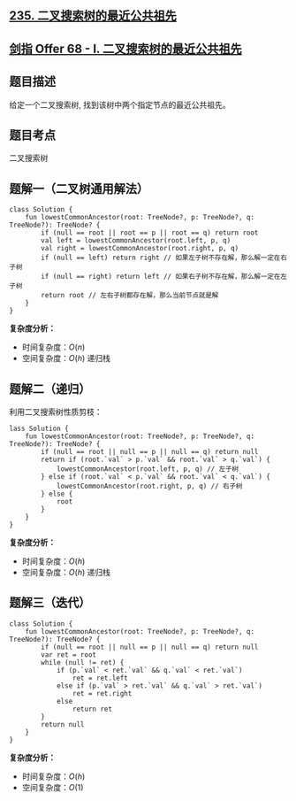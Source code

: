 ## [235. 二叉搜索树的最近公共祖先](https://leetcode.cn/problems/lowest-common-ancestor-of-a-binary-search-tree/description/)
## [剑指 Offer 68 - I. 二叉搜索树的最近公共祖先](https://leetcode.cn/problems/er-cha-sou-suo-shu-de-zui-jin-gong-gong-zu-xian-lcof/description/)

## 题目描述

给定一个二叉搜索树, 找到该树中两个指定节点的最近公共祖先。

## 题目考点

二叉搜索树

## 题解一（二叉树通用解法）
 
```
class Solution {
    fun lowestCommonAncestor(root: TreeNode?, p: TreeNode?, q: TreeNode?): TreeNode? {
        if (null == root || root == p || root == q) return root
        val left = lowestCommonAncestor(root.left, p, q)
        val right = lowestCommonAncestor(root.right, p, q)
        if (null == left) return right // 如果左子树不存在解，那么解一定在右子树
        if (null == right) return left // 如果右子树不存在解，那么解一定在左子树
        return root // 左右子树都存在解，那么当前节点就是解
    }
}
```

**复杂度分析：**

- 时间复杂度：$O(n)$
- 空间复杂度：$O(h)$ 递归栈

## 题解二（递归）

利用二叉搜索树性质剪枝：

```
lass Solution {
    fun lowestCommonAncestor(root: TreeNode?, p: TreeNode?, q: TreeNode?): TreeNode? {
        if (null == root || null == p || null == q) return null
        return if (root.`val` > p.`val` && root.`val` > q.`val`) {
            lowestCommonAncestor(root.left, p, q) // 左子树
        } else if (root.`val` < p.`val` && root.`val` < q.`val`) {
            lowestCommonAncestor(root.right, p, q) // 右子树
        } else {
            root
        }
    }
}
```

**复杂度分析：**

- 时间复杂度：$O(h)$
- 空间复杂度：$O(h)$ 递归栈

## 题解三（迭代）

```
class Solution {
    fun lowestCommonAncestor(root: TreeNode?, p: TreeNode?, q: TreeNode?): TreeNode? {
        if (null == root || null == p || null == q) return null
        var ret = root
        while (null != ret) {
            if (p.`val` < ret.`val` && q.`val` < ret.`val`)
                ret = ret.left
            else if (p.`val` > ret.`val` && q.`val` > ret.`val`)
                ret = ret.right
            else
                return ret
        }
        return null
    }
}
```

**复杂度分析：**

- 时间复杂度：$O(h)$
- 空间复杂度：$O(1)$
